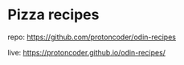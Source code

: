 # Pizza recipes

repo: https://github.com/protoncoder/odin-recipes

live: https://protoncoder.github.io/odin-recipes/
